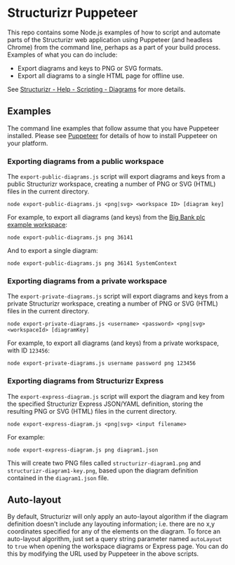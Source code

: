# Structurizr Puppeteer

This repo contains some Node.js examples of how to script and automate parts of the Structurizr web application using Puppeteer (and headless Chrome) from the command line, perhaps as a part of your build process. Examples of what you can do include:

- Export diagrams and keys to PNG or SVG formats.
- Export all diagrams to a single HTML page for offline use. 

See [Structurizr - Help - Scripting - Diagrams](https://structurizr.com/help/scripting-diagrams) for more details.

## Examples

The command line examples that follow assume that you have Puppeteer installed. Please see [Puppeteer](https://developers.google.com/web/tools/puppeteer/) for details of how to install Puppeteer on your platform.

### Exporting diagrams from a public workspace

The ```export-public-diagrams.js``` script will export diagrams and keys from a public Structurizr workspace, creating a number of PNG or SVG (HTML) files in the current directory.

```
node export-public-diagrams.js <png|svg> <workspace ID> [diagram key]
```

For example, to export all diagrams (and keys) from the [Big Bank plc example workspace](https://structurizr.com/share/36141/diagrams):

```
node export-public-diagrams.js png 36141
```

And to export a single diagram:

```
node export-public-diagrams.js png 36141 SystemContext
```

### Exporting diagrams from a private workspace

The ```export-private-diagrams.js``` script will export diagrams and keys from a private Structurizr workspace, creating a number of PNG or SVG (HTML) files in the current directory.

```
node export-private-diagrams.js <username> <password> <png|svg> <workspaceId> [diagramKey]
```

For example, to export all diagrams (and keys) from a private workspace, with ID ```123456```:

```
node export-private-diagrams.js username password png 123456
```

### Exporting diagrams from Structurizr Express

The ```export-express-diagram.js``` script will export the diagram and key from the specified Structurizr Express JSON/YAML definition, storing the resulting PNG or SVG (HTML) files in the current directory.

```
node export-express-diagram.js <png|svg> <input filename>
```

For example:

```
node export-express-diagram.js png diagram1.json
```

This will create two PNG files called ```structurizr-diagram1.png``` and ```structurizr-diagram1-key.png```, based upon the diagram definition contained in the ```diagram1.json``` file.

## Auto-layout

By default, Structurizr will only apply an auto-layout algorithm if the diagram definition doesn't include any layouting information; i.e. there are no x,y coordinates specified for any of the elements on the diagram. To force an auto-layout algorithm, just set a query string parameter named ```autoLayout``` to ```true``` when opening the workspace diagrams or Express page. You can do this by modifying the URL used by Puppeteer in the above scripts.